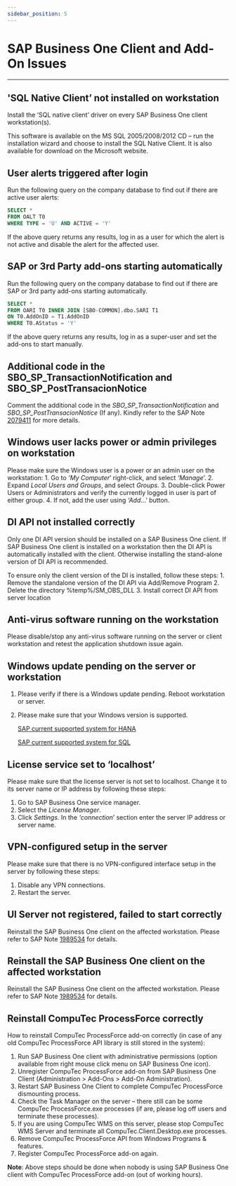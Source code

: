 ```yaml
---
sidebar_position: 5
---
```


# SAP Business One Client and Add-On Issues

---

## 'SQL Native Client’ not installed on workstation

Install the ‘SQL native client’ driver on every SAP Business One client workstation(s).

This software is available on the MS SQL 2005/2008/2012 CD – run the installation wizard and choose to install the SQL Native Client. It is also available for download on the Microsoft website.

## User alerts triggered after login

Run the following query on the company database to find out if there are active user alerts:

```sql
SELECT *
FROM OALT T0
WHERE TYPE = 'U' AND ACTIVE = 'Y'
```

If the above query returns any results, log in as a user for which the alert is not active and disable the alert for the affected user.

## SAP or 3rd Party add-ons starting automatically

Run the following query on the company database to find out if there are SAP or 3rd party add-ons starting automatically.

```sql
SELECT *
FROM OARI T0 INNER JOIN [SBO-COMMON].dbo.SARI T1
ON T0.AddOnID = T1.AddOnID
WHERE T0.AStatus = 'Y'
```

If the above query returns any results, log in as a super-user and set the add-ons to start manually.

## Additional code in the SBO_SP_TransactionNotification and SBO_SP_PostTransacionNotice

Comment the additional code in the *SBO_SP_TransactionNotification*  and *SBO_SP_PostTransacionNotice* (If any). Kindly refer to the SAP Note [2079411](https://me.sap.com/notes/2079411) for more details.

## Windows user lacks power or admin privileges on workstation

Please make sure the Windows user is a power or an admin user on the workstation:
    1. Go to *‘My Computer*’ right-click, and select *‘Manage*’.
    2. Expand *Local Users and Groups*, and select *Groups*.
    3. Double-click Power Users or Administrators and verify the currently logged in user is part of either group.
    4. If not, add the user using *‘Add*…’ button.

## DI API not installed correctly

Only one DI API version should be installed on a SAP Business One client. If SAP Business One client is installed on a workstation then the DI API is automatically installed with the client. Otherwise installing the stand-alone version of DI API is recommended.

To ensure only the client version of the DI is installed, follow these steps:
    1. Remove the standalone version of the DI API via Add/Remove Program
    2. Delete the directory %temp%/SM_OBS_DLL
    3. Install correct DI API from server location

## Anti-virus software running on the workstation

Please disable/stop any anti-virus software running on the server or client workstation and retest the application shutdown issue again.

## Windows update pending on the server or workstation

1. Please verify if there is a Windows update pending. Reboot workstation or server.
2. Please make sure that your Windows version is supported.

    [SAP current supported system for HANA](https://download.computec.one/media/sap/SAP_Business_One_Platform_Support_Matrix_HANA.pdf)

    [SAP current supported system for SQL](https://download.computec.one/media/sap/SAP_Business_One_Platform_Support_Matrix_SQL.pdf)

## License service set to ‘localhost’

Please make sure that the license server is not set to localhost. Change it to its server name or IP address by following these steps:

1. Go to SAP Business One service manager.
2. Select the *License Manager*.
3. Click *Settings*. In the *‘connection*’ section enter the server IP address or server name.

## VPN-configured setup in the server

Please make sure that there is no VPN-configured interface setup in the server by following these steps:

1. Disable any VPN connections.
2. Restart the server.

## UI Server not registered, failed to start correctly

Reinstall the SAP Business One client on the affected workstation. Please refer to SAP Note [1989534](https://me.sap.com/notes/1989534) for details.

## Reinstall the SAP Business One client on the affected workstation

Reinstall the SAP Business One client on the affected workstation. Please refer to SAP Note [1989534](https://me.sap.com/notes/1989534) for details.

## Reinstall CompuTec ProcessForce correctly

How to reinstall CompuTec ProcessForce add-on correctly (in case of any old CompuTec ProcessForce API library is still stored in the system):

1. Run SAP Business One client with administrative permissions (option available from right mouse click menu on SAP Business One icon).
2. Unregister CompuTec ProcessForce add-on from SAP Business One Client (Administration > Add-Ons > Add-On Administration).
3. Restart SAP Business One Client to complete CompuTec ProcessForce dismounting process.
4. Check the Task Manager on the server – there still can be some CompuTec ProcessForce.exe processes (if are, please log off users and terminate these processes).
5. If you are using CompuTec WMS on this server, please stop CompuTec WMS Server and terminate all CompuTec.Client.Desktop.exe processes.
6. Remove CompuTec ProcessForce API from Windows Programs & features.
7. Register CompuTec ProcessForce add-on again.

**Note**: Above steps should be done when nobody is using SAP Business One client with CompuTec ProcessForce add-on (out of working hours).
